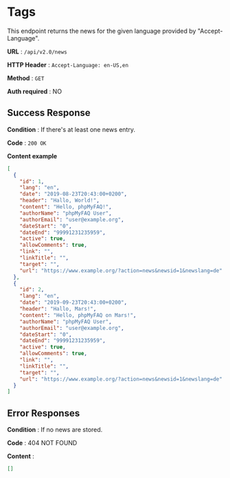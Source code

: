 # Tags

This endpoint returns the news for the given language provided by "Accept-Language".

**URL** : `/api/v2.0/news`

**HTTP Header** : `Accept-Language: en-US,en`

**Method** : `GET`

**Auth required** : NO

## Success Response

**Condition** : If there's at least one news entry.

**Code** : `200 OK`

**Content example**

```json
[
  {
    "id": 1,
    "lang": "en",
    "date": "2019-08-23T20:43:00+0200",
    "header": "Hallo, World!",
    "content": "Hello, phpMyFAQ!",
    "authorName": "phpMyFAQ User",
    "authorEmail": "user@example.org",
    "dateStart": "0",
    "dateEnd": "99991231235959",
    "active": true,
    "allowComments": true,
    "link": "",
    "linkTitle": "",
    "target": "",
    "url": "https://www.example.org/?action=news&newsid=1&newslang=de"
  },
  {
    "id": 2,
    "lang": "en",
    "date": "2019-09-23T20:43:00+0200",
    "header": "Hallo, Mars!",
    "content": "Hello, phpMyFAQ on Mars!",
    "authorName": "phpMyFAQ User",
    "authorEmail": "user@example.org",
    "dateStart": "0",
    "dateEnd": "99991231235959",
    "active": true,
    "allowComments": true,
    "link": "",
    "linkTitle": "",
    "target": "",
    "url": "https://www.example.org/?action=news&newsid=1&newslang=de"
  }
]
```

## Error Responses

**Condition** : If no news are stored.

**Code** : 404 NOT FOUND

**Content** :

```json
[]
```
